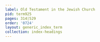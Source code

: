 ```yaml
---
label: Old Testament in the Jewish Church
pid: term925
pages: 314|529
order: '0724'
layout: generic_index_term
collection: index-headings
---
```

